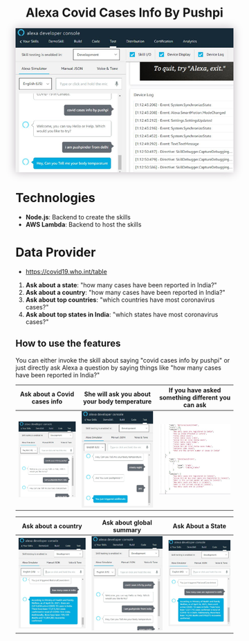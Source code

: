 <div align="center">
  <h1>Alexa Covid Cases Info By Pushpi</h1>
  <p align="center"> 
    <img src="./headerphoto.JPG" style="box-shadow: 0px 0px 20px 0px rgba(189,182,189,1)">
  </p>
</div>


# Technologies
- **Node.js**: Backend to create the skills
- **AWS Lambda**: Backend to host the skills

# Data Provider
- https://covid19.who.int/table

1. **Ask about a state**: "how many cases have been reported in India?"
2. **Ask about a country**: "how many cases have been reported in India?"
3. **Ask about top countries**: "which countries have most coronavirus cases?"
4. **Ask about top states in India**: "which states have most coronavirus cases?"

## How to use the features
You can either invoke the skill about saying "covid cases info by pushpi" or just directly ask Alexa a question by saying things like "how many cases have been reported in India?"


Ask about a Covid cases info|She will ask you about your body temperature|If you have asked something different you can ask
:-------------------------:|:-------------------------:|:-------------------------:
![](./capture11.JPG)|![](./Capture12.JPG)|![](./Capture.JPG)

Ask about a country   |Ask about global summary   |  Ask About a State
:-------------------------:|:-------------------------:|:-------------------------:
![](./Capture14.JPG)|![](./Capture11.JPG)|![](./Capture13.JPG)
